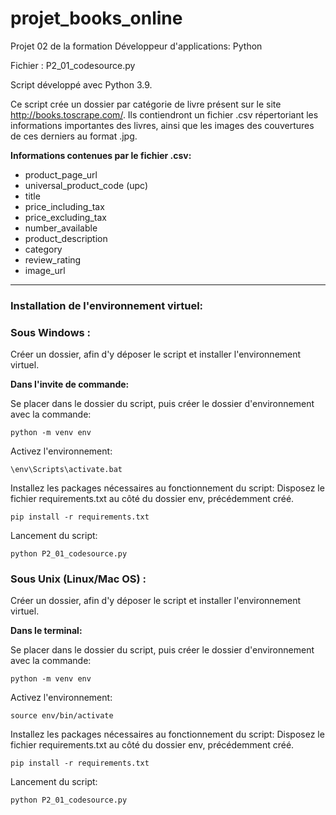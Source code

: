 # projet_books_online
Projet 02 de la formation Développeur d'applications: Python

Fichier : P2_01_codesource.py

Script développé avec Python 3.9.

Ce script crée un dossier par catégorie de livre présent sur le site http://books.toscrape.com/. Ils contiendront un fichier .csv répertoriant les informations importantes des livres, ainsi que les images des couvertures de ces derniers au format .jpg. 

**Informations contenues par le fichier .csv:**
- product_page_url
- universal_product_code (upc)
- title
- price_including_tax
- price_excluding_tax
- number_available
- product_description
- category
- review_rating
- image_url

___

### Installation de l'environnement virtuel:

### Sous Windows :

Créer un dossier, afin d'y déposer le script et installer l'environnement virtuel.

**Dans l'invite de commande:**

Se placer dans le dossier du script, puis créer le dossier d'environnement avec la commande:

```
python -m venv env
```
Activez l'environnement:
```
\env\Scripts\activate.bat
```
Installez les packages nécessaires au fonctionnement du script:
Disposez le fichier requirements.txt au côté du dossier env, précédemment créé.
```
pip install -r requirements.txt
```
Lancement du script:
```
python P2_01_codesource.py
```


### Sous Unix (Linux/Mac OS) :

Créer un dossier, afin d'y déposer le script et installer l'environnement virtuel.

**Dans le terminal:**

Se placer dans le dossier du script, puis créer le dossier d'environnement avec la commande:

```
python -m venv env
```
Activez l'environnement:
```
source env/bin/activate
```
Installez les packages nécessaires au fonctionnement du script:
Disposez le fichier requirements.txt au côté du dossier env, précédemment créé.
```
pip install -r requirements.txt
```
Lancement du script:
```
python P2_01_codesource.py
```
